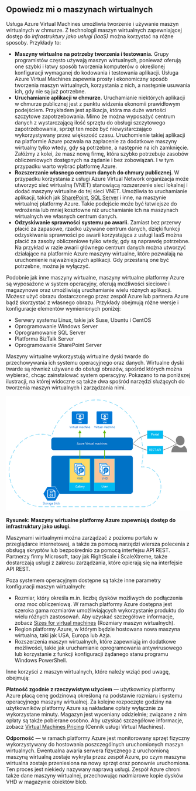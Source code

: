 <a name="tellmevm"></a>
## Opowiedz mi o maszynach wirtualnych

Usługa Azure Virtual Machines umożliwia tworzenie i używanie maszyn wirtualnych w chmurze. Z technologii maszyn wirtualnych zapewniającej dostęp do *infrastruktury jako usługi (IaaS)* można korzystać na różne sposoby. Przykłady to:

- **Maszyny wirtualne na potrzeby tworzenia i testowania.** Grupy programistów często używają maszyn wirtualnych, ponieważ oferują one szybki i łatwy sposób tworzenia komputerów o określonej konfiguracji wymaganej do kodowania i testowania aplikacji. Usługa Azure Virtual Machines zapewnia prosty i ekonomiczny sposób tworzenia maszyn wirtualnych, korzystania z nich, a następnie usuwania ich, gdy nie są już potrzebne.
- **Uruchamianie aplikacji w chmurze.** Uruchamianie niektórych aplikacji w chmurze publicznej jest z punktu widzenia ekonomii prawidłowym podejściem. Przykładem jest aplikacja, która ma duże wartości szczytowe zapotrzebowania. Mimo że można wyposażyć centrum danych z wystarczającą ilość sprzętu do obsługi szczytowego zapotrzebowania, sprzęt ten może być niewystarczająco wykorzystywany przez większość czasu. Uruchomienie takiej aplikacji na platformie Azure pozwala na zapłacenie za dodatkowe maszyny wirtualny tylko wtedy, gdy są potrzebne, a następnie na ich zamknięcie. Załóżmy z kolei, że masz nową firmę, która szybko potrzebuje zasobów obliczeniowych dostępnych na żądanie i bez zobowiązań. I w tym przypadku warto wybrać platformę Azure.
- **Rozszerzanie własnego centrum danych do chmury publicznej.** W przypadku korzystania z usługi Azure Virtual Network organizacja może utworzyć sieć wirtualną (VNET) stanowiącą rozszerzenie sieci lokalnej i dodać maszyny wirtualne do tej sieci VNET. Umożliwia to uruchamianie aplikacji, takich jak [SharePoint](../articles/virtual-machines/virtual-machines-windows-sharepoint-farm.md), [SQL Server](../articles/virtual-machines/virtual-machines-windows-sql-server-iaas-overview.md) i inne, na maszynie wirtualnej platformy Azure. Takie podejście może być łatwiejsze do wdrożenia lub mniej kosztowne niż uruchamianie ich na maszynach wirtualnych we własnych centrum danych.   
- **Odzyskiwanie sprawności systemu po awarii.** Zamiast bez przerwy płacić za zapasowe, rzadko używane centrum danych, dzięki funkcji odzyskiwania sprawności po awarii korzystająca z usługi IaaS można płacić za zasoby obliczeniowe tylko wtedy, gdy są naprawdę potrzebne.  Na przykład w razie awarii głównego centrum danych można utworzyć działające na platformie Azure maszyny wirtualne, które pozwalają na uruchomienie najważniejszych aplikacji. Gdy przestaną one być potrzebne, można je wyłączyć.

Podobnie jak inne maszyny wirtualne, maszyny wirtualne platformy Azure są wyposażone w system operacyjny, oferują możliwości sieciowe i magazynowe oraz umożliwiają uruchamianie wielu różnych aplikacji. Możesz użyć obrazu dostarczonego przez zespół Azure lub partnera Azure bądź skorzystać z własnego obrazu. Przykłady obejmują różne wersje i konfiguracje elementów wymienionych poniżej:
 
- Serwery systemu Linux, takie jak Suse, Ubuntu i CentOS
- Oprogramowanie Windows Server 
- Oprogramowanie SQL Server
- Platforma BizTalk Server 
- Oprogramowanie SharePoint Server

Maszyny wirtualne wykorzystują wirtualne dyski twarde do przechowywania ich systemu operacyjnego oraz danych. Wirtualne dyski twarde są również używane do obsługi obrazów, spośród których można wybierać, chcąc zainstalować system operacyjny. Pokazano to na poniższej ilustracji, na której widoczne są także dwa spośród narzędzi służących do tworzenia maszyn wirtualnych i zarządzania nimi.

<a name="fig_createvms"></a>
![vm_diagram](./media/virtual-machines-choose-me-content/diagram.png)

**Rysunek: Maszyny wirtualne platformy Azure zapewniają dostęp do infrastruktury jako usługi.**

Maszynami wirtualnymi można zarządzać z poziomu portalu w przeglądarce internetowej, a także za pomocą narzędzi wiersza polecenia z obsługą skryptów lub bezpośrednio za pomocą interfejsu API REST. Partnerzy firmy Microsoft, tacy jak RightScale i ScaleXtreme, także dostarczają usługi z zakresu zarządzania, które opierają się na interfejsie API REST. 

Poza systemem operacyjnym dostępne są także inne parametry konfiguracji maszyn wirtualnych:

- Rozmiar, który określa m.in. liczbę dysków możliwych do podłączenia oraz moc obliczeniową. W ramach platformy Azure dostępna jest szeroka gama rozmiarów umożliwiających wykorzystanie produktu do wielu różnych zastosowań. Aby uzyskać szczegółowe informacje, zobacz [Sizes for virtual machines](../articles/virtual-machines/virtual-machines-linux-sizes.md) (Rozmiary maszyn wirtualnych).  
- Region platformy Azure, w którym będzie hostowana nowa maszyna wirtualna, taki jak USA, Europa lub Azja. 
- Rozszerzenia maszyn wirtualnych, które zapewniają im dodatkowe możliwości, takie jak uruchamianie oprogramowania antywirusowego lub korzystanie z funkcji konfiguracji żądanego stanu programu Windows PowerShell.

Inne korzyści z maszyn wirtualnych, które należy wziąć pod uwagę, obejmują:

**Płatność zgodnie z rzeczywistym użyciem** — użytkownicy platformy Azure płacą cenę godzinową określoną na podstawie rozmiaru i systemu operacyjnego maszyny wirtualnej. Za kolejne rozpoczęte godziny na użytkowników platformy Azure są nakładane opłaty wyłącznie za wykorzystane minuty. Magazyn jest wyceniany oddzielnie; związane z nim opłaty są także pobierane osobno. Aby uzyskać szczegółowe informacje, zobacz [Virtual Machines Pricing](https://azure.microsoft.com/pricing/details/virtual-machines/) (Cennik usługi Virtual Machines).

**Odporność** — w ramach platformy Azure jest monitorowany sprzęt fizyczny wykorzystywany do hostowania poszczególnych uruchomionych maszyn wirtualnych. Ewentualna awaria serwera fizycznego z uruchomioną maszyną wirtualną zostaje wykryta przez zespół Azure, po czym maszyna wirtualna zostaje przeniesiona na nowy sprzęt oraz ponownie uruchomiona. Ten proces jest niekiedy nazywany naprawą usługi. Zespół Azure chroni także dane maszyny wirtualnej, przechowując nadmiarowe kopie dysków VHD w magazynie obiektów blob. 





<!--HONumber=Sep16_HO3-->


